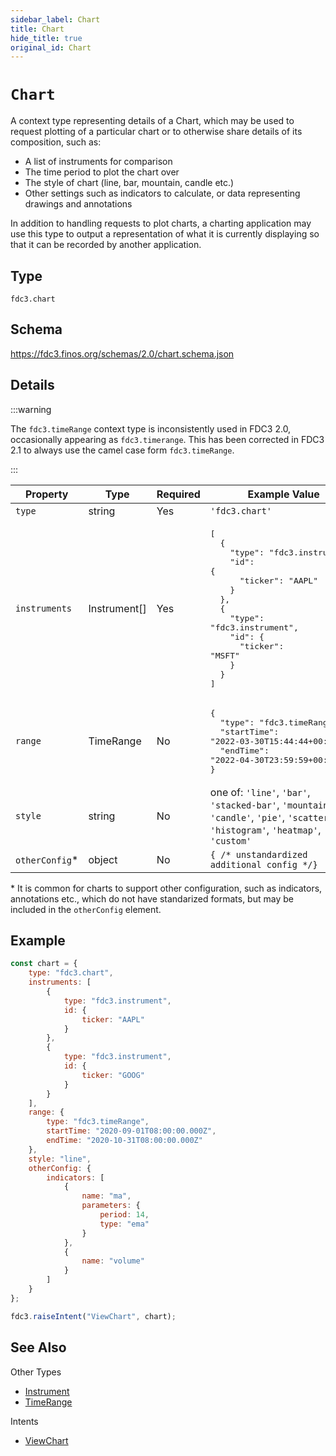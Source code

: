 ```yaml
---
sidebar_label: Chart
title: Chart
hide_title: true
original_id: Chart
---
```

# `Chart`

A context type representing details of a Chart, which may be used to request plotting of a particular chart or to otherwise share details of its composition, such as:

* A list of instruments for comparison
* The time period to plot the chart over
* The style of chart (line, bar, mountain, candle etc.)
* Other settings such as indicators to calculate, or data representing drawings and annotations

In addition to handling requests to plot charts, a charting application may use this type to output a representation of what it is currently displaying so that it can be recorded by another application.

## Type

`fdc3.chart`

## Schema

https://fdc3.finos.org/schemas/2.0/chart.schema.json

## Details

:::warning

The `fdc3.timeRange` context type is inconsistently used in FDC3 2.0, occasionally appearing as `fdc3.timerange`. This has been corrected in FDC3 2.1 to always use the camel case form `fdc3.timeRange`.

:::

| Property         | Type            | Required | Example Value        |
|------------------|-----------------|----------|----------------------|
| `type`           | string          | Yes      | `'fdc3.chart'`     |
| `instruments`    | Instrument[]  | Yes      | <pre>[<br/>&emsp;&emsp;\{<br/>&emsp;&emsp;&emsp;&emsp;"type": "fdc3.instrument",<br/>&emsp;&emsp;&emsp;&emsp;"id": \{<br/>&emsp;&emsp;&emsp;&emsp;&emsp;&emsp;"ticker": "AAPL"<br/>&emsp;&emsp;&emsp;&emsp;\}<br/>&emsp;&emsp;\},<br/>&emsp;&emsp;\{<br/>&emsp;&emsp;&emsp;&emsp;"type": "fdc3.instrument",<br/>&emsp;&emsp;&emsp;&emsp;"id": \{<br/>&emsp;&emsp;&emsp;&emsp;&emsp;&emsp;"ticker": "MSFT"<br/>&emsp;&emsp;&emsp;&emsp;\}<br/>&emsp;&emsp;\}<br/>]</pre> |
| `range` | TimeRange  | No       | <pre>\{<br/>&emsp;&emsp;"type": "fdc3.timeRange",<br/>&emsp;&emsp;"startTime": "2022-03-30T15:44:44+00:00",<br/>&emsp;&emsp;"endTime": "2022-04-30T23:59:59+00:00"<br/>\}</pre>            |
| `style`    | string  | No       | one of: `'line'`, `'bar'`, `'stacked-bar'`, `'mountain'`, `'candle'`, `'pie'`, `'scatter'`, `'histogram'`, `'heatmap'`, `'custom'`      |
| `otherConfig`* | object  | No |  `{ /* unstandardized additional config */}`  |

\* It is common for charts to support other configuration, such as indicators, annotations etc., which do not have standarized formats, but may be included in the `otherConfig` element.

## Example

```js
const chart = {
    type: "fdc3.chart",
    instruments: [
        {
            type: "fdc3.instrument",
            id: {
                ticker: "AAPL"
            }
        },
        {
            type: "fdc3.instrument",
            id: {
                ticker: "GOOG"
            }
        }
    ],
    range: {
        type: "fdc3.timeRange",
        startTime: "2020-09-01T08:00:00.000Z",
        endTime: "2020-10-31T08:00:00.000Z"
    },
    style: "line",
    otherConfig: {
        indicators: [
            {
                name: "ma",
                parameters: {
                    period: 14,
                    type: "ema"
                }
            },
            {
                name: "volume"
            }
        ]
    }
};

fdc3.raiseIntent("ViewChart", chart);
```

## See Also

Other Types

* [Instrument](Instrument)
* [TimeRange](TimeRange)

Intents

* [ViewChart](../../intents/ref/ViewChart)
